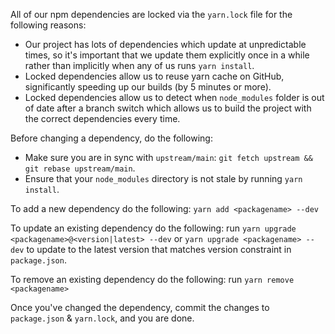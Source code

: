 All of our npm dependencies are locked via the `yarn.lock` file for the following reasons:

- Our project has lots of dependencies which update at unpredictable times, so it's important that
  we update them explicitly once in a while rather than implicitly when any of us runs `yarn
  install`.
- Locked dependencies allow us to reuse yarn cache on GitHub, significantly speeding up our builds
  (by 5 minutes or more).
- Locked dependencies allow us to detect when `node_modules` folder is out of date after a branch
  switch which allows us to build the project with the correct dependencies every time.

Before changing a dependency, do the following:

- Make sure you are in sync with `upstream/main`: `git fetch upstream && git rebase upstream/main`.
- Ensure that your `node_modules` directory is not stale by running `yarn install`.


To add a new dependency do the following: `yarn add <packagename> --dev`

To update an existing dependency do the following: run `yarn upgrade <packagename>@<version|latest>
--dev` or `yarn upgrade <packagename> --dev` to update to the latest version that matches version
constraint in `package.json`.

To remove an existing dependency do the following: run `yarn remove <packagename>`


Once you've changed the dependency, commit the changes to `package.json` & `yarn.lock`, and you are
done.
